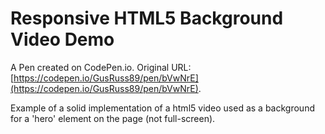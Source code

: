 # Responsive HTML5 Background Video Demo

A Pen created on CodePen.io. Original URL: [https://codepen.io/GusRuss89/pen/bVwNrE](https://codepen.io/GusRuss89/pen/bVwNrE).

Example of a solid implementation of a html5 video used as a background for a 'hero' element on the page (not full-screen).
